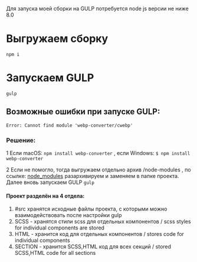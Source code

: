
Для запуска моей сборки на GULP потребуется node js версии не ниже 8.0

#  Выгружаем сборку 
```npm i```  
# Запускаем GULP 
```gulp```  
## Возможные ошибки при запуске GULP:
```Error: Cannot find module 'webp-converter/cwebp'```
### Решение:
1 
	Если macOS: ```npm install webp-converter```   , 
	если Windows: ```$ npm install webp-converter```  
		
2
	Если не помогло, тогда выгружаем отдельно архив /node-modules ,
	по ссылке: [node_modules](https://yadi.sk/d/65jh5VICsogthw) 
	разархивируем и заменяем в папке проекта.  
	Далее вновь запускаем GULP ```gulp```

#### Проект разделён на 4 отдела:

1. #src хранятся исходные файлы проекта, с которыми можно взаимодействовать после настройки gulp
2. SCSS - хранятся стили scss для отдельных компонентов / scss styles for individual components are stored
3. HTML - хранится код для отдельных компонентов / stores code for individual components
4. SECTION - хранится SCSS,HTML код для всех секций / stored SCSS,HTML code for all sections
